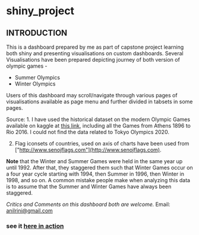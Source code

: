 # shiny_project

## INTRODUCTION

This is a dashboard prepared by me as part of capstone project learning both shiny and presenting visualisations on custom dashboards. 
Several Visualisations have been prepared depicting journey of both version of olympic games -

- Summer Olympics
- Winter Olympics

Users of this dashboard may scroll/navigate through various pages of visualisations available as page menu and further divided in tabsets in some pages.

Source: 1. I have used the historical dataset on the modern Olympic Games available on kaggle at [this link](https://www.kaggle.com/heesoo37/120-years-of-olympic-history-athletes-and-results), including all the Games from Athens 1896 to Rio 2016. I could not find the data related to Tokyo Olympics 2020.

2. Flag iconsets of countries, used on axis of charts have been used from ["http://www.senojflags.com"](http://www.senojflags.com).

**Note** that the Winter and Summer Games were held in the same year up until 1992. After that, they staggered them such that Winter Games occur on a four year cycle starting with 1994, then Summer in 1996, then Winter in 1998, and so on. A common mistake people make when analyzing this data is to assume that the Summer and Winter Games have always been staggered.

*Critics and Comments on this dashboard both are welcome.* Email: anilrini@gmail.com

### see it [here in action](https://anil-goyal.shinyapps.io/Olympics_120_Years/)
